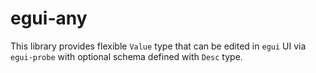 # egui-any

This library provides flexible `Value` type that can be edited in `egui` UI via `egui-probe` with optional schema defined with `Desc` type.
